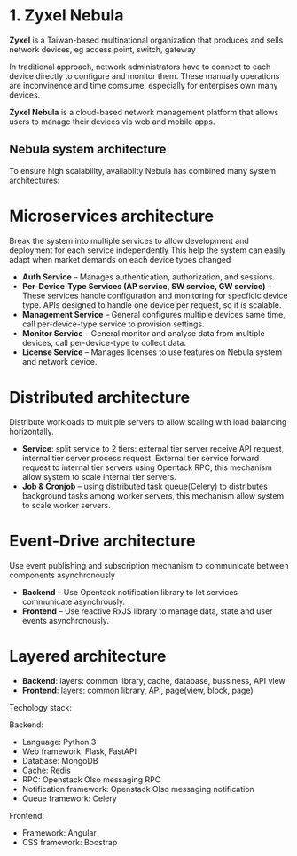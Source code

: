 
# 1. Zyxel Nebula

**Zyxel** is a Taiwan-based multinational organization that produces and sells network devices, eg access point, switch, gateway

In traditional approach, network administrators have to connect to each device directly to configure and monitor them.
These manually operations are inconvinence and time comsume, especially for enterpises own many devices.

**Zyxel Nebula** is a cloud-based network management platform that allows users to manage their devices via web and mobile apps.  

## Nebula system architecture

To ensure high scalability, availablity Nebula has combined many system architectures:

# Microservices architecture

Break the system into multiple services to allow development and deployment for each service independently
This help the system can easily adapt when market demands on each device types changed

- **Auth Service** – Manages authentication, authorization, and sessions.  
- **Per-Device-Type Services (AP service, SW service, GW service)** – These services handle configuration and monitoring for specficic device type. APIs designed to handle one device per request, so it is scalable.  
- **Management Service** – General configures multiple devices same time, call per-device-type service to provision settings.
- **Monitor Service** – General monitor and analyse data from multiple devices, call per-device-type to collect data.
- **License Service** – Manages licenses to use features on Nebula system and network device.  

# Distributed architecture

Distribute workloads to multiple servers to allow scaling with load balancing horizontally.

- **Service**: split service to 2 tiers: external tier server receive API request, internal tier server process request.
External tier service forward request to internal tier servers using Opentack RPC, this mechanism allow system to scale internal tier servers.
- **Job & Cronjob** – using distributed task queue(Celery) to distributes background tasks among worker servers, this mechanism allow system to scale worker servers.

# Event-Drive architecture

Use event publishing and subscription mechanism to communicate between components asynchronously

- **Backend** – Use Opentack notification library to let services communicate asynchrously.
- **Frontend** – Use reactive RxJS library to manage data, state and user events asynchronously.  

# Layered architecture

- **Backend**: layers: common library, cache, database, bussiness, API view
- **Frontend**: layers: common library, API, page(view, block, page)

Techology stack:

Backend:

- Language: Python 3
- Web framework: Flask, FastAPI
- Database: MongoDB
- Cache: Redis
- RPC: Openstack Olso messaging RPC
- Notification framework: Openstack Olso messaging notification
- Queue framework: Celery

Frontend:

- Framework: Angular
- CSS framework: Boostrap
